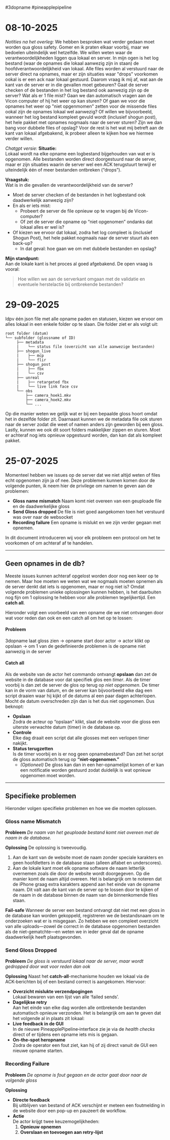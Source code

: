 #3dopname #pineapplepipeline


# 08-10-2025

*Notities na het overleg:*
We hebben besproken wat verder gedaan moet worden qua gloss safety. Gomer en ik praten elkaar voorbij, maar we bedoelen uiteindelijk wel hetzelfde. We willen weten waar de verantwoordelijkheden liggen qua lokaal en server. In mijn ogen is het log bestand (waar de  opnames die lokaal aanwezig zijn in staan) de hoofdverantwoordelijkheid van lokaal. Alle files worden al verstuurd naar de server direct na opnames, maar er zijn situaties waar "drops" voorkomen ookal is er een ack naar lokaal gestuurd. Daarom vraag ik mij af, wat aan de kant van de server er in die gevallen moet gebeuren? Gaat de server checken of de bestanden in het log bestand ook aanwezig zijn op de server? Wat als er 1 file mist? Gaan we dan automatisch vragen aan de Vicon computer of hij het weer op kan sturen? Of gaan we voor die opnames het weer op "niet opgenmomen" zetten voor de missende files ookal zijn de opnames lokaal wel aanwezig? Of willen we bijvoorbeeld, wanneer het log bestand kompleet gevuld wordt (inclusief shogun post), het hele pakket met opnames nogmaals naar de server sturen? Zijn we dan bang voor dubbele files of opslag?
Voor de rest is het wat mij betreft aan de kant van lokaal afgebakend, ik probeer alleen te kijken hoe we hiermee verder willen.

*Chatgpt versie:*
**Situatie:**  
Lokaal wordt na elke opname een logbestand bijgehouden van wat er is opgenomen. Alle bestanden worden direct doorgestuurd naar de server, maar er zijn situaties waarin de server wel een ACK terugstuurt terwijl er uiteindelijk één of meer bestanden ontbreken (“drops”).

**Vraagstuk:**  
Wat is in die gevallen de verantwoordelijkheid van de server?

- Moet de server checken of de bestanden in het logbestand ook daadwerkelijk aanwezig zijn?
- En als er iets mist:
    - Probeert de server de file opnieuw op te vragen bij de Vicon-computer?
    - Of zet de server die opname op “niet opgenomen” ondanks dat lokaal alles er wel is?
- Of kiezen we ervoor dat lokaal, zodra het log compleet is (inclusief Shogun Post), het hele pakket nogmaals naar de server stuurt als een back-up?
    - In dat geval: hoe gaan we om met dubbele bestanden en opslag?

**Mijn standpunt:**  
Aan de lokale kant is het proces al goed afgebakend. De open vraag is vooral:

> Hoe willen we aan de serverkant omgaan met de validatie en eventuele herstelactie bij ontbrekende bestanden?

# 29-09-2025

Idpv één json file met alle opname paden en statusen, kiezen we ervoor om alles lokaal in een enkele folder op te slaan. Die folder ziet er als volgt uit:
```
root folder (datum)
└── subfolder (glossname of ID)
     ├── metadata
	 |    └── status file (overzicht van alle aanwezige bestanden)
     ├── shogun_live
     |    ├── mcp        
     |    └── flir   
     ├── shogun_post
     |    ├── fbx      
     |    └── csv     
     ├── unreal     
	 |    ├── retargeted fbx     
	 |    └── live link face csv
	 └── obs          
		 ├── camera_hoek1.mkv
		 ├── camera_hoek2.mkv
		 └── ...
```
Op die manier weten we gelijk wat er bij een bepaalde gloss hoort omdat het in dezelfde folder zit. Daarnaast kunnen we de metadata file ook sturen naar de server zodat die weet of namen anders zijn geworden bij een gloss. Lastly, kunnen we ook dit soort folders makkelijker zippen en sturen. Moet er achteraf nog iets opnieuw opgestuurd worden, dan kan dat als kompleet pakket.

# 25-07-2025

Momenteel hebben we issues op de server dat we niet altijd weten of files echt opgenomen zijn ja of nee. Deze problemen kunnen komen door de volgende punten, ik neem hier de privilege om namen te geven aan de problemen:
- **Gloss name mismatch**
	Naam komt niet overeen van een geuploade file en de daadwerkelijke gloss 
- **Send Gloss dropped**
	De file is niet goed aangekomen toen het verstuurd was over naar de websocket
- **Recording failure**
	Een opname is mislukt en we zijn verder gegaan met opnemen.

In dit document introduceren wij voor elk probleem een protocol om het te voorkomen of om achteraf af te handelen.

---
## Geen opnames in de db?

Meeste issues kunnen achteraf opgelost worden door nog een keer op te nemen. Maar hoe moeten we weten wat we nogmaals moeten opnemen als de server denkt dat iets is opgenomen, maar er nog niet is? Omdat volgende problemen unieke oplossingen kunnen hebben, is het daarbuiten nog fijn om 1 oplossing te hebben voor alle problemen tegelijkertijd. Een **catch all**.

Hieronder volgt een voorbeeld van een opname die we niet ontvangen door wat voor reden dan ook en een catch all om het op te lossen:

#### Probleem
3dopname laat gloss zien -> opname start door actor -> actor klikt op opslaan -> om 1 van de gedefinieerde problemen is de opname niet aanwezig in de server

#### Catch all
Als de website van de actor het commando ontvangt **opslaan** dan zet de website in de database voor dat specifiek glos een *timer*. Als de timer voorbij is dan zet de server de glos op terug op *niet opgenomen*. 
De timer kan in de vorm van datum, en de server kan bijvoorbeeld elke dag een script draaien waar hij kijkt of de datums al een paar dagen achterlopen. Mocht de datum overschreden zijn dan is het dus niet opgenomen.
Dus beknopt:
- **Opslaan**  
    Zodra de acteur op “opslaan” klikt, slaat de website voor die gloss een uiterste verwachte datum (timer) in de database op.
- **Controle**  
    Elke dag draait een script dat alle glosses met een verlopen timer nakijkt. 
- **Status terugzetten**  
    Is de timer voorbij en is er nog geen opnamebestand? Dan zet het script de gloss automatisch terug op **“niet-opgenomen.”**
	- _(Optioneel)_ De gloss kan dan in een her-opnamelijst komen of er kan een notificatie worden gestuurd zodat duidelijk is wat opnieuw opgenomen moet worden.

---
## Specifieke problemen
Hieronder volgen specifieke problemen en hoe we die moeten oplossen.
### Gloss name Mismatch
**Probleem**
*De naam van het geuploade bestand komt niet overeen met de naam in de database.*

**Oplossing**
De oplossing is tweevoudig.
1. Aan de kant van de website moet de naam zonder speciale karakters en geen hoofdletters in de database staan (alleen alfabet en underscores).
2. Aan de lokale kant moet elk opname software de naam letterlijk overnemen zoals die door de website wordt doorgegeven. Op die manier komt de naam altijd overeen.
Het is belangrijk om te noteren dat de iPhone graag extra karakters append aan het einde van de opname naam. Dit valt aan de kant van de server op te lossen door te kijken of de naam in de database binnen de naam van de binnenkomende files staan.

**Fail-safe**
Wanneer de server een bestand ontvangt dat niet met een gloss in de database kan worden gekoppeld, registreren we de bestandsnaam om te onderzoeken wat er is misgegaan. Zo hebben we een compleet overzicht van alle uploads—zowel de correct in de database opgenomen bestanden als de niet-gematchte—en weten we in ieder geval dat de opname daadwerkelijk heeft plaatsgevonden.
### Send Gloss Dropped
**Probleem**
*De gloss is verstuurd lokaal naar de server, maar wordt gedropped door wat voor reden dan ook*

**Oplossing**
Naast het **catch‑all**-mechanisme houden we lokaal via de ACK‑berichten bij of een bestand correct is aangekomen. Hiervoor:
- **Overzicht mislukte verzendpogingen**  
    Lokaal bewaren van een lijst van alle ‘failed sends’.
- **Dagelijkse retry**  
    Aan het einde van elke dag worden alle ontbrekende bestanden automatisch opnieuw verzonden.
Het is belangrijk om aan te geven dat het volgende al in plaats zit lokaal:
- **Live feedback in de GUI**  
    In de nieuwe PineapplePipeline‑interface zie je via de _health checks_ direct of er tijdens een opname iets mis is gegaan. 
- **On‑the‑spot heropname**  
    Zodra de operator een fout ziet, kan hij of zij direct vanuit de GUI een nieuwe opname starten.
### Recording Failure
**Probleem**
*De opname is fout gegaan en de actor gaat door naar de volgende gloss*

**Oplossing**
- **Directe feedback**  
    Bij uitblijven van bestand of ACK verschijnt er meteen een foutmelding in de website door een pop-up en pauzeert de workflow.
- **Actie**  
    De actor krijgt twee keuzemogelijkheden:
    1. **Opnieuw opnemen**
    2. **Overslaan en toevoegen aan retry‑lijst**
